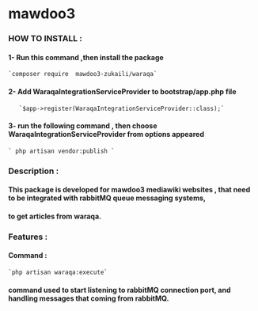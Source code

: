 # mawdoo3

### HOW TO INSTALL :
#### 1- Run this command ,then install the package
    `composer require  mawdoo3-zukaili/waraqa`



#### 2- Add WaraqaIntegrationServiceProvider to bootstrap/app.php file
       `$app->register(WaraqaIntegrationServiceProvider::class);`
#### 3-  run the following command , then  choose WaraqaIntegrationServiceProvider from options appeared
    ` php artisan vendor:publish ` 

### Description :
#### This package is developed for mawdoo3 mediawiki websites , that need to be integrated with rabbitMQ queue messaging systems, 
#### to get articles from waraqa.   
### **Features** :  
#### Command :
    `php artisan waraqa:execute`
#### command used to start listening to rabbitMQ connection port, and handling messages that coming from rabbitMQ.
#### 




 
